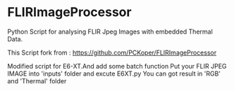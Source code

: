 # FLIRImageProcessor
Python Script for analysing FLIR Jpeg Images with embedded Thermal Data.

This Script fork from : https://github.com/PCKoper/FLIRImageProcessor

Modified script for E6-XT.And add some batch function
Put your FLIR JPEG IMAGE into 'inputs' folder and excute E6XT.py
You can got result in 'RGB' and 'Thermal' folder

